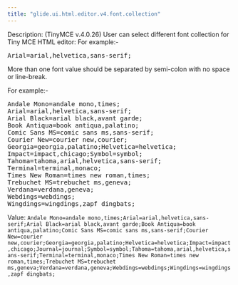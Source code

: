 ```yaml
---
title: "glide.ui.html.editor.v4.font.collection"
---
```


Description: (TinyMCE v.4.0.26) User can select different font collection for Tiny MCE HTML editor:
For example:-
<pre>
Arial=arial,helvetica,sans-serif;
</pre>
More than one font value should be separated by semi-colon with no space or line-break.

For example:-
<pre>
Andale Mono=andale mono,times;
Arial=arial,helvetica,sans-serif;
Arial Black=arial black,avant garde;
Book Antiqua=book antiqua,palatino;
Comic Sans MS=comic sans ms,sans-serif;
Courier New=courier new,courier;
Georgia=georgia,palatino;Helvetica=helvetica;
Impact=impact,chicago;Symbol=symbol;
Tahoma=tahoma,arial,helvetica,sans-serif;
Terminal=terminal,monaco;
Times New Roman=times new roman,times;
Trebuchet MS=trebuchet ms,geneva;
Verdana=verdana,geneva;
Webdings=webdings;
Wingdings=wingdings,zapf dingbats;
</pre>



Value: `Andale Mono=andale mono,times;Arial=arial,helvetica,sans-serif;Arial Black=arial black,avant garde;Book Antiqua=book antiqua,palatino;Comic Sans MS=comic sans ms,sans-serif;Courier New=courier new,courier;Georgia=georgia,palatino;Helvetica=helvetica;Impact=impact,chicago;Journal=journal;Symbol=symbol;Tahoma=tahoma,arial,helvetica,sans-serif;Terminal=terminal,monaco;Times New Roman=times new roman,times;Trebuchet MS=trebuchet ms,geneva;Verdana=verdana,geneva;Webdings=webdings;Wingdings=wingdings,zapf dingbats;`